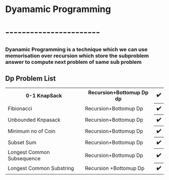 <h1>Dyamamic Programming <h1>
<p>-----------------------</p>
<h3>Dyanamic Programming is a technique which we can use memorisation over recursion which store the subproblem answer to compute next problem of same sub problem</h3>

<h2>Dp Problem List</h2>

<table>
  <tr>
    <th>0-1 KnapSack</th>
    <th>Recursion+Bottomup Dp dp</th>
    <th>✔️</th>
    
  </tr>
  <tr>
    <td>Fibionacci</td>
    <td>Recursion+Bottomup Dp </td>
    <th>✔️</th>
    
  </tr>
  <tr>
    <td>Unbounded Knpasack</td>
    <td>Recursion+Bottomup Dp</td>
    <th>✔️</th>
    
  </tr>
  <tr>
    <td>Minimum no of Coin</td>
    <td>Recursion+Bottomup Dp</td>
    <th>✔️</th>
    
  </tr>
  <tr>
    <td>Subset Sum</td>
    <td>Recursion+Bottomup Dp</td>
    <th>✔️</th>
    
  </tr>
  <tr>
    <td>Longest Common Subsequence</td>
    <td>Recursion+Bottomup Dp</td>
    <th>✔️</th>
    
  </tr>
  <tr>
    <td>Longest Common Substring</td>
    <td>Recursion +Bottomup Dp</td>
    <th>✔️</th>
    
  </tr>
</table>
